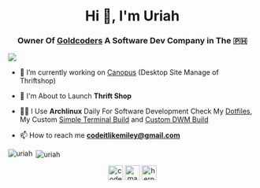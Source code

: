 <h1 align="center">Hi 👋, I'm Uriah</h1>
<h3 align="center">Owner Of <a href="https://goldcoders.online">Goldcoders</a> A Software Dev Company in The 🇵🇭</h3>

![](https://komarev.com/ghpvc/?username=codeitlikemiley)

- 🔭 I’m currently working on [Canopus](https://github.com/goldcoders/canopus) (Desktop Site Manage of Thriftshop)

- 🚀 I'm About to Launch **Thrift Shop**

- 👨‍💻 I Use **Archlinux** Daily For Software Development Check My [Dotfiles](https://github.com/codeitlikemiley/huawei-mb13-dotfiles-archlinux), My Custom [Simple Terminal Build](https://github.com/goldcoders/st) and [Custom DWM Build](https://github.com/goldcoders/dwm)

- 📫 How to reach me **codeitlikemiley@gmail.com**

<p align="left"><img align="left" src="https://github-readme-stats.vercel.app/api/top-langs/?username=codeitlikemiley&layout=compact&hide=html" alt="uriah" /></p>

<p>&nbsp;<img align="center" src="https://github-readme-stats.vercel.app/api?username=codeitlikemiley&show_icons=true" alt="uriah" /></p>

<p align="center">
<a href="https://twitter.com/codeitlikemiley" target="blank"><img align="center" src="https://cdn.jsdelivr.net/npm/simple-icons@3.0.1/icons/twitter.svg" alt="codeitlikemiley" height="30" width="30" /></a>
<a href="https://fb.com/codeitlikemiley" target="blank"><img align="center" src="https://cdn.jsdelivr.net/npm/simple-icons@3.0.1/icons/facebook.svg" alt="mauriciohernancabrera" height="30" width="30" /></a>
<a href="https://instagram.com/uriah.g" target="blank"><img align="center" src="https://cdn.jsdelivr.net/npm/simple-icons@3.0.1/icons/instagram.svg" alt="hernanmauriciocabrera" height="30" width="30" /></a>
</p>
